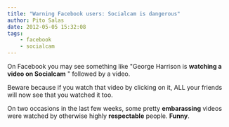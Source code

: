 ```yaml
---
title: "Warning Facebook users: Socialcam is dangerous"
author: Pito Salas
date: 2012-05-05 15:32:08
tags:
    - facebook
    - socialcam
---
```



On Facebook you may see something like "George Harrison is **watching a video
on Socialcam** " followed by a video.

Beware because if you watch that video by clicking on it, ALL your friends
will now see that you watched it too.

On two occasions in the last few weeks, some pretty **embarassing** videos
were watched by otherwise highly **respectable** people. **Funny**.


